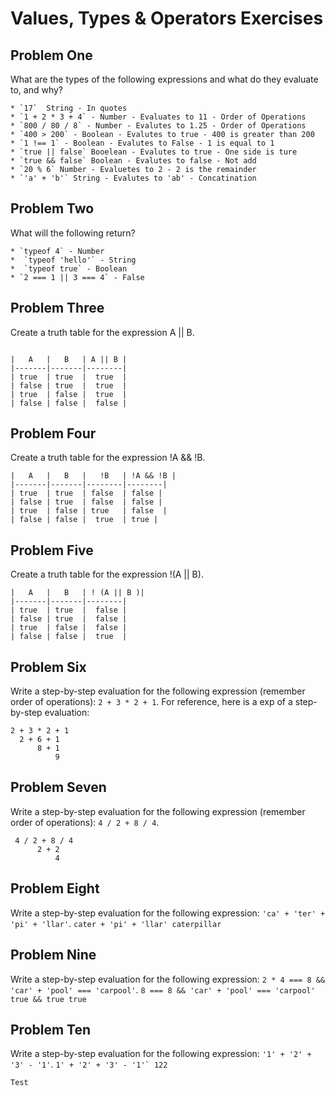# Values, Types & Operators Exercises

## Problem One

What are the types of the following expressions and what do they evaluate to, and why?
```
* `17`  String - In quotes
* `1 + 2 * 3 + 4` - Number - Evaluates to 11 - Order of Operations
* `800 / 80 / 8` - Number - Evalutes to 1.25 - Order of Operations
* `400 > 200` - Boolean - Evalutes to true - 400 is greater than 200
* `1 !== 1` - Boolean - Evalutes to False - 1 is equal to 1
* `true || false` Booelean - Evalutes to true - One side is ture
* `true && false` Boolean - Evalutes to false - Not add
* `20 % 6` Number - Evaluetes to 2 - 2 is the remainder
* `'a' + 'b'` String - Evalutes to 'ab' - Concatination
```
## Problem Two

What will the following return?
```
* `typeof 4` - Number
*  `typeof 'hello'` - String
*  `typeof true` - Boolean 
* `2 === 1 || 3 === 4` - False
```
## Problem Three

Create a truth table for the expression A || B.

```

|   A   |   B   | A || B | 
|-------|-------|--------|
| true  | true  |  true  |
| false | true  |  true  |
| true  | false |  true  |
| false | false |  false | 

```

## Problem Four

Create a truth table for the expression !A && !B.

```
|   A   |   B   |   !B   | !A && !B | 
|-------|-------|--------|--------|
| true  | true  | false  | false |
| false | true  | false  | false |
| true  | false | true   | false  |
| false | false |  true  | true | 

````
## Problem Five

Create a truth table for the expression !(A || B).
```
|   A   |   B   | ! (A || B )|
|-------|-------|--------|
| true  | true  |  false |
| false | true  |  false |
| true  | false |  false |
| false | false |  true  | 
```


## Problem Six

Write a step-by-step evaluation for the following expression (remember order of operations): `2 + 3 * 2 + 1`.
  For reference, here is a exp of a step-by-step evaluation: 
  ```
  2 + 3 * 2 + 1
    2 + 6 + 1
        8 + 1
            9

```
 ## Problem Seven
 
 Write a step-by-step evaluation for the following expression (remember order of operations): `4 / 2 + 8 / 4`.
  ```
   4 / 2 + 8 / 4
        2 + 2
            4
  ```


 ## Problem Eight
 
 Write a step-by-step evaluation for the following expression: `'ca' + 'ter' + 'pi' + 'llar'`.
    ```
    cater + 'pi' + 'llar'
    caterpillar
    ```

 ## Problem Nine
 
 Write a step-by-step evaluation for the following expression: `2 * 4 === 8 && 'car' + 'pool' === 'carpool'`.
        ```
        8 === 8 && 'car' + 'pool' === 'carpool'
        true && true
        true
        ```


 ## Problem Ten
 
  Write a step-by-step evaluation for the following expression: `'1' + '2' + '3' - '1'`.
    ```
    1' + '2' + '3' - '1'`
    122
    ```

    Test
    




    